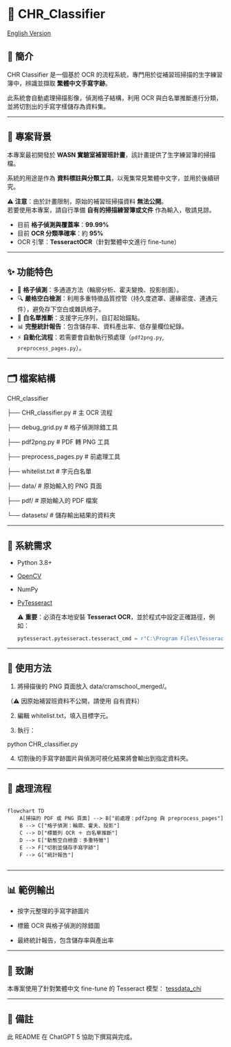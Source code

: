 # 📘 CHR_Classifier

[English Version](README.md)

## 📖 簡介
CHR Classifier 是一個基於 OCR 的流程系統，專門用於從補習班掃描的生字練習簿中，辨識並擷取 **繁體中文手寫字跡**。 


此系統會自動處理掃描影像，偵測格子結構，利用 OCR 與白名單推斷進行分類，並將切割出的手寫字樣儲存為資料集。  

---

## 🏫 專案背景
本專案最初開發於 **WASN 實驗室補習班計畫**，該計畫提供了生字練習簿的掃描檔。  


系統的用途是作為 **資料標註與分類工具**，以蒐集常見繁體中文字，並用於後續研究。  

⚠️ **注意**：由於計畫限制，原始的補習班掃描資料 **無法公開**。  
若要使用本專案，請自行準備 **自有的掃描練習簿或文件** 作為輸入，敬請見諒。  

- 目前 **格子偵測與覆蓋率**：**99.99%**  
- 目前 **OCR 分類準確率**：約 **95%**  
- OCR 引擎：**TesseractOCR**（針對繁體中文進行 fine-tune）  

---

## ✨ 功能特色


- 🧩 **格子偵測**：多通道方法（輪廓分析、霍夫變換、投影剖面）。  
- 🔍 **嚴格空白檢測**：利用多重特徵品質控管（持久度遮罩、邊緣密度、連通元件），避免存下空白或雜訊格子。  
- 📝 **白名單推斷**：支援字元序列，自訂起始錨點。  
- 📊 **完整統計報告**：包含儲存率、資料產出率、低存量欄位紀錄。  
- ⚡ **自動化流程**：若需要會自動執行預處理（`pdf2png.py`, `preprocess_pages.py`）。  

---

## 🗂 檔案結構

CHR_classifier

├── CHR_classifier.py # 主 OCR 流程

├── debug_grid.py # 格子偵測除錯工具

├── pdf2png.py # PDF 轉 PNG 工具

├── preprocess_pages.py # 前處理工具

├── whitelist.txt # 字元白名單

├── data/ # 原始輸入的 PNG 頁面

├── pdf/ # 原始輸入的 PDF 檔案

└── datasets/ # 儲存輸出結果的資料夾


---

## 🔧 系統需求
- Python 3.8+
- [OpenCV](https://opencv.org/)
- NumPy
- [PyTesseract](https://github.com/madmaze/pytesseract)  

  ⚠️ **重要**：必須在本地安裝 **Tesseract OCR**，並於程式中設定正確路徑，例如：  

  ```python
  pytesseract.pytesseract.tesseract_cmd = r"C:\Program Files\Tesseract-OCR\tesseract.exe"

---

## 🚀 使用方法

1. 將掃描後的 PNG 頁面放入 data/cramschool_merged/。

（⚠️ 因原始補習班資料不公開，請使用 自有資料）

2. 編輯 whitelist.txt，填入目標字元。

3. 執行：

python CHR_classifier.py

4. 切割後的手寫字跡圖片與偵測可視化結果將會輸出到指定資料夾。

---

## 🔄 處理流程

```mermaid

flowchart TD
    A[掃描的 PDF 或 PNG 頁面] --> B["前處理：pdf2png 與 preprocess_pages"]
    B --> C["格子偵測：輪廓、霍夫、投影"]
    C --> D["標籤列 OCR ＋ 白名單推斷"]
    D --> E["動態空白檢查：多重特徵"]
    E --> F["切割並儲存手寫字跡"]
    F --> G["統計報告"]


```

---

## 📊 範例輸出

* 按字元整理的手寫字跡圖片

* 標籤 OCR 與格子偵測的除錯圖

* 最終統計報告，包含儲存率與產出率

---

## 🙏 致謝

本專案使用了針對繁體中文 fine-tune 的 Tesseract 模型：
[ tessdata_chi ]( gumblex/tessdata_chi )

---

## 📝 備註
此 README 在 ChatGPT 5 協助下撰寫與完成。